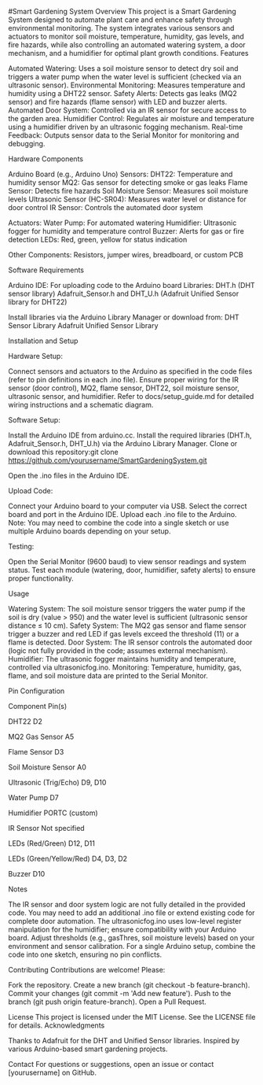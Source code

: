 #Smart Gardening System
Overview
This project is a Smart Gardening System designed to automate plant care and enhance safety through environmental monitoring. The system integrates various sensors and actuators to monitor soil moisture, temperature, humidity, gas levels, and fire hazards, while also controlling an automated watering system, a door mechanism, and a humidifier for optimal plant growth conditions.
Features

Automated Watering: Uses a soil moisture sensor to detect dry soil and triggers a water pump when the water level is sufficient (checked via an ultrasonic sensor).
Environmental Monitoring: Measures temperature and humidity using a DHT22 sensor.
Safety Alerts: Detects gas leaks (MQ2 sensor) and fire hazards (flame sensor) with LED and buzzer alerts.
Automated Door System: Controlled via an IR sensor for secure access to the garden area.
Humidifier Control: Regulates air moisture and temperature using a humidifier driven by an ultrasonic fogging mechanism.
Real-time Feedback: Outputs sensor data to the Serial Monitor for monitoring and debugging.

Hardware Components

Arduino Board (e.g., Arduino Uno)
Sensors:
DHT22: Temperature and humidity sensor
MQ2: Gas sensor for detecting smoke or gas leaks
Flame Sensor: Detects fire hazards
Soil Moisture Sensor: Measures soil moisture levels
Ultrasonic Sensor (HC-SR04): Measures water level or distance for door control
IR Sensor: Controls the automated door system


Actuators:
Water Pump: For automated watering
Humidifier: Ultrasonic fogger for humidity and temperature control
Buzzer: Alerts for gas or fire detection
LEDs: Red, green, yellow for status indication


Other Components:
Resistors, jumper wires, breadboard, or custom PCB



Software Requirements

Arduino IDE: For uploading code to the Arduino board
Libraries:
DHT.h (DHT sensor library)
Adafruit_Sensor.h and DHT_U.h (Adafruit Unified Sensor library for DHT22)


Install libraries via the Arduino Library Manager or download from:
DHT Sensor Library
Adafruit Unified Sensor Library



Installation and Setup

Hardware Setup:

Connect sensors and actuators to the Arduino as specified in the code files (refer to pin definitions in each .ino file).
Ensure proper wiring for the IR sensor (door control), MQ2, flame sensor, DHT22, soil moisture sensor, ultrasonic sensor, and humidifier.
Refer to docs/setup_guide.md for detailed wiring instructions and a schematic diagram.


Software Setup:

Install the Arduino IDE from arduino.cc.
Install the required libraries (DHT.h, Adafruit_Sensor.h, DHT_U.h) via the Arduino Library Manager.
Clone or download this repository:git clone https://github.com/yourusername/SmartGardeningSystem.git


Open the .ino files in the Arduino IDE.


Upload Code:

Connect your Arduino board to your computer via USB.
Select the correct board and port in the Arduino IDE.
Upload each .ino file to the Arduino. Note: You may need to combine the code into a single sketch or use multiple Arduino boards depending on your setup.


Testing:

Open the Serial Monitor (9600 baud) to view sensor readings and system status.
Test each module (watering, door, humidifier, safety alerts) to ensure proper functionality.



Usage

Watering System: The soil moisture sensor triggers the water pump if the soil is dry (value > 950) and the water level is sufficient (ultrasonic sensor distance ≤ 10 cm).
Safety System: The MQ2 gas sensor and flame sensor trigger a buzzer and red LED if gas levels exceed the threshold (11) or a flame is detected.
Door System: The IR sensor controls the automated door (logic not fully provided in the code; assumes external mechanism).
Humidifier: The ultrasonic fogger maintains humidity and temperature, controlled via ultrasonicfog.ino.
Monitoring: Temperature, humidity, gas, flame, and soil moisture data are printed to the Serial Monitor.

Pin Configuration



Component
Pin(s)



DHT22
D2


MQ2 Gas Sensor
A5


Flame Sensor
D3


Soil Moisture Sensor
A0


Ultrasonic (Trig/Echo)
D9, D10


Water Pump
D7


Humidifier
PORTC (custom)


IR Sensor
Not specified


LEDs (Red/Green)
D12, D11


LEDs (Green/Yellow/Red)
D4, D3, D2


Buzzer
D10


Notes

The IR sensor and door system logic are not fully detailed in the provided code. You may need to add an additional .ino file or extend existing code for complete door automation.
The ultrasonicfog.ino uses low-level register manipulation for the humidifier; ensure compatibility with your Arduino board.
Adjust thresholds (e.g., gasThres, soil moisture levels) based on your environment and sensor calibration.
For a single Arduino setup, combine the code into one sketch, ensuring no pin conflicts.

Contributing
Contributions are welcome! Please:

Fork the repository.
Create a new branch (git checkout -b feature-branch).
Commit your changes (git commit -m 'Add new feature').
Push to the branch (git push origin feature-branch).
Open a Pull Request.

License
This project is licensed under the MIT License. See the LICENSE file for details.
Acknowledgments

Thanks to Adafruit for the DHT and Unified Sensor libraries.
Inspired by various Arduino-based smart gardening projects.

Contact
For questions or suggestions, open an issue or contact [yourusername] on GitHub.
